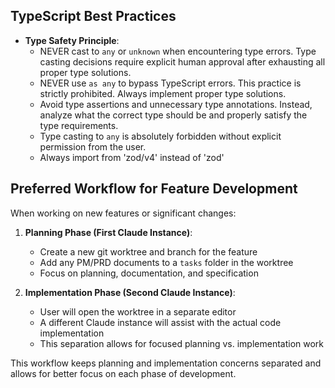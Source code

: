 ## TypeScript Best Practices

- **Type Safety Principle**:
  - NEVER cast to `any` or `unknown` when encountering type errors. Type casting decisions require explicit human approval after exhausting all proper type solutions.
  - NEVER use `as any` to bypass TypeScript errors. This practice is strictly prohibited. Always implement proper type solutions.
  - Avoid type assertions and unnecessary type annotations. Instead, analyze what the correct type should be and properly satisfy the type requirements.
  - Type casting to `any` is absolutely forbidden without explicit permission from the user.
  - Always import from 'zod/v4' instead of 'zod'

## Preferred Workflow for Feature Development

When working on new features or significant changes:

1. **Planning Phase (First Claude Instance)**:
   - Create a new git worktree and branch for the feature
   - Add any PM/PRD documents to a `tasks` folder in the worktree
   - Focus on planning, documentation, and specification

2. **Implementation Phase (Second Claude Instance)**:
   - User will open the worktree in a separate editor
   - A different Claude instance will assist with the actual code implementation
   - This separation allows for focused planning vs. implementation work

This workflow keeps planning and implementation concerns separated and allows for better focus on each phase of development.
